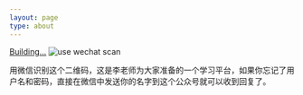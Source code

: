 ```yaml
---
layout: page
type: about
---
```


[Building...](https://aqde.net)
![use wechat scan](https://mail.aqde.net/images/2wm.jpg)

用微信识别这个二维码，这是李老师为大家准备的一个学习平台，如果你忘记了用户名和密码，直接在微信中发送你的名字到这个公众号就可以收到回复了。
